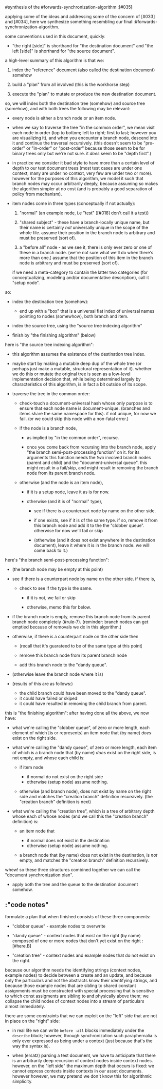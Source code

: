 #synthesis of the #forwards-synchronization-algorithm :[#035]

applying some of the ideas and addressing some of the concern of [#033]
and [#034], here we synthesize something resembling our final
:#forwards-synchronization-algorithm.

some conventions used in this document, quickly:

  - "the right [side]" is shorthand for "the destination document"
    and "the left [side]" is shorthand for "the source document".

a high-level summary of this algorithm is that we:

  1) index the "reference" document (also called the destination document)
     somehow

  2) build a "plan" from all involved (this is the workhorse step)

  3) execute the "plan" to mutate or produce the new destination document.


so, we will index both the destination tree (somehow) and source tree
(somehow), and with both trees the following may be relevant:

  - every node is either a branch node or an item node.

  - when we say to traverse the tree "in the common order", we mean visit
    each node in order (top to bottom; left to right; first to last; however
    you are visualizing it), and when you encounter a branch node, descend
    into it and continue the traversal recursively. (this doesn't seem to be
    "pre-order" or "in-order" or "post-order" because those seem to be for
    binary trees only but we're not sure. it *does* seem to be "depth first".)

  - in practice we consider it bad style to have more than a certain level
    of depth to our test document trees (most test cases are under one
    context, many are under no context, very few are under two or more).
    however for the purposes of this algorithm, we model it such that branch
    nodes may occur arbitrarily deeply, because assuming so makes the
    algorithm simpler at no cost (and is probably a good separation of
    policy from mechanism).

  - item nodes come in three types (conceptually if not actually):

    1) "normal" (an example node, i.e "test" ([#018] don't call it a test))

    2) "shared subject" - these have a branch-locally unique name,
       but their name is certainly *not* universally unique in the scope of
       the whole file. assume their position in the branch node is arbitrary
       and must be preserved (sort of).

    3) a "before all" node - as we see it, there is only ever zero or one
       of these in a branch node. (we're not sure what we'll do when there's
       more than one.) assume that the position of this item in the branch
       node is arbitrary and must be preserved (sort of).

    if we need a meta-category to contain the latter two categories
    (for conceptualizing, modeling and/or documentative description),
    call it "setup node".

so:

  - index the destination tree (somehow):

    - end up with a "box" that is a universal flat index of universal
      names pointing to nodes (somewhow), both branch and item.

  - index the source tree, using the "source tree indexing algorithm"

  - finish by "the finishing algorithm" (below)

here is "the source tree indexing algorithm":

  - this algorithm assumes the existence of the destination tree index.

  - maybe start by making a mutable deep dup of the whole tree (or perhaps
    just make a mutable, structural representation of it). whether we do
    this or mutate the original tree is seen as a low-level implementation
    decision that, while being determined largely by characteristics of
    this algorithm, is in fact a bit outside of its scope.

  - traverse the tree in the common order:

    - check-touch a document-universal hash whose only purpose is
      to ensure that each node name is document-unique. (branches and
      items share the same namespace for this). if not unique, for
      now we fail. (or we could skip this node with a non-fatal error.)

    - if the node is a branch node,

      - as implied by "in the common order", recurse.

      - once you come back from recursing into the branch node, apply
        "the branch semi-post-processing function" on it. for its
        arguments this function needs the *two* involved branch nodes
        (parent and child) and the "document-universal queue". this
        might result in a fail/skip, and might result in removing
        the branch node from its parent branch node.

    - otherwise (and the node is an item node),

      - if it is a setup node, leave it as is for now.

      - otherwise (and it is of "normal" type),

        - see if there is a counterpart node by name on the other side.

        - if one exists,
            see if it is of the same type.
            if so,
              remove it from this branch node and add it to the
              the "clobber queue".
            otherwise
              for now we'll fail or skip

        - (otherwise (and it does not exist anywhere in the destination
          document), leave it where it is in the branch node. we will
          come back to it.)

here's "the branch semi-post-processing function":

  - (the branch node may be empty at this point)

  - see if there is a counterpart node by name on the other side.
    if there is,

      - check to see if the type is the same.

        - if it is not, we fail or skip

        - otherwise, memo this for below.

  - if the branch node is empty, remove this branch node from
    its parent branch node completely (#rule-7).
    (reminder: branch nodes can get emptied because of removals we do
    in this algorithm.)

  - otherwise, if there is a counterpart node on the other side then

    - (recall that it's guarateed to be of the same type at this point)

    - remove this branch node from its parent branch node

    - add this branch node to the "dandy queue".

  - (otherwise leave the branch node where it is)

  - (results of this are as follows:)

       - the child branch could have been moved to the "dandy queue".
       - it could have failed or skiped
       - it could have resulted in removing the child branch from parent.

this is "the finishing algorithm":
after having done all the above, we now have:

  - what we're calling the "clobber queue", of zero or more length,
    each element of which [is or represents] an item node that (by name)
    *does* exist on the right side.

  - what we're calling the "dandy queue", of zero or more length,
    each item of which is a branch node that (by name) *does* exist on the
    right side, is not empty, and whose each child is:

      - if item node
        - if normal do not exist on the right side
        - otherwise (setup node) assume nothing.

      - otherwise (and branch node), does not exist by name on the
        right side and matches the "creation branch" definition
        recursively. (the "creation branch" definition is next)

  - what we're calling the "creation tree", which is a tree of arbitrary
    depth whose each of whose nodes (and we call this the "creation branch"
    definition) is:

    - an item node that
      - if normal does not exist in the destination
      - otherwise (setup node) assume nothing.

    - a branch node that (by name) does not exist in the destination,
      is *not* empty, and matches the "creation branch" definition
      recursively.

whew! so these three structures combined together we can call the
"document synchronization plan".

  - apply both the tree and the queue to the destination document somehow.




## :"code notes"

formulate a plan that when finished consists of these three components:

  - "clobber queue" - example nodes to overwrite

  - "dandy queue" - context nodes that exist on the right (by name)
    composed of one or more nodes that don't yet exist on the right
    :[#here.B]

  - "creation tree" - context nodes and example nodes that do not
    exist on the right.

because our algorithm needs the identifying strings (context nodes,
example nodes) to decide between a create and an update, and because
only the particulars and not the abstracts know their identifying
strings, and because those example nodes that are sibling to shared
constant assignments must be constructed with special processing that
is sensitive to which const assigments are sibling to and physically
above them; we collapse the child nodes of context nodes into a stream
of particulars almost immediately.

there are some constraints that we can exploit on the "left" side that
are not in place on the "right" side:

  - in real life we can write `before :all` blocks immediately under
    the `describe` block; however, through synchronization such
    paraphernalia is only ever expressed as being under a context
    (just because that's the way the syntax is).

  - when (ersatz) parsing a test document, we have to anticipate that
    there is an arbitrarily deep recursion of context nodes inside
    context nodes. however, on the "left side" the maximum depth that
    occurs is fixed: we cannot express contexts inside contexts in our
    asset documents. however however, we may pretend we don't know
    this for algorithmic simplicity.
